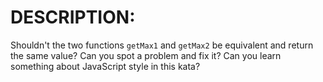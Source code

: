 # DESCRIPTION:

Shouldn't the two functions `getMax1` and `getMax2` be equivalent and return the same value? Can you spot a problem and fix it? Can you learn something about JavaScript style in this kata?
